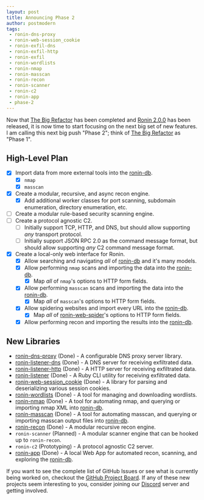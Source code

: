```yaml
---
layout: post
title: Announcing Phase 2
author: postmodern
tags:
 - ronin-dns-proxy
 - ronin-web-session_cookie
 - ronin-exfil-dns
 - ronin-exfil-http
 - ronin-exfil
 - ronin-wordlists
 - ronin-nmap
 - ronin-masscan
 - ronin-recon
 - ronin-scanner
 - ronin-c2
 - ronin-app
 - phase-2
---
```


Now that [The Big Refactor] has been completed and [Ronin 2.0.0] has been
released, it is now time to start focusing on the next big set of new features.
I am calling this next big push "Phase 2"; think of [The Big Refactor] as
"Phase 1".

[The Big Refactor]: /blog/2022/01/29/announcing-the-big-refactor.html
[Ronin 2.0.0]: /blog/2023/02/01/ronin-2-0-0-finally-released.html

## High-Level Plan

* [x] Import data from more external tools into the [ronin-db].
  * [x] `nmap`
  * [x] `masscan`
* [x] Create a modular, recursive, and async recon engine.
  * [x] Add additional worker classes for port scanning, subdomain enumeration,
        directory enumeration, etc.
* [ ] Create a modular rule-based security scanning engine.
* [ ] Create a protocol agnostic C2.
  * [ ] Initially support TCP, HTTP, and DNS, but should allow supporting *any*
        transport protocol.
  * [ ] Initially support JSON RPC 2.0 as the command message format, but should
        allow supporting *any* C2 command message format.
* [x] Create a local-only web interface for Ronin.
  * [x] Allow searching and navigating *all* of [ronin-db] and it's many models.
  * [x] Allow performing `nmap` scans and importing the data into the
        [ronin-db].
    * [x] Map *all* of `nmap`'s options to HTTP form fields.
  * [x] Allow performing `masscan` scans and importing the data into the
        [ronin-db].
    * [x] Map *all* of `masscan`'s options to HTTP form fields.
  * [x] Allow spidering websites and import every URL into the [ronin-db].
    * [x] Map *all* of [ronin-web-spider]'s options to HTTP form fields.
  * [x] Allow performing recon and importing the results into the [ronin-db].

## New Libraries

* [ronin-dns-proxy] (Done) - A configurable DNS proxy server library.
* [ronin-listener-dns] (Done) - A DNS server for receiving exfiltrated data.
* [ronin-listener-http] (Done) - A HTTP server for receiving exfiltrated data.
* [ronin-listener] (Done) - A Ruby CLI utility for receiving exfiltrated data.
* [ronin-web-session_cookie] (Done) - A library for parsing and deserializing
  various session cookies.
* [ronin-wordlists] (Done) - A tool for managing and downloading wordlists.
* [ronin-nmap] (Done) - A tool for automating nmap, and querying or importing nmap XML into [ronin-db].
* [ronin-masscan] (Done) - A tool for automating masscan, and querying or importing masscan output files into [ronin-db].
* [ronin-recon] (Done) - A modular recursive recon engine.
* `ronin-scanner` (Planned) - A modular scanner engine that can be hooked up to `ronin-recon`.
* `ronin-c2` (Prototyping) - A protocol agnostic C2 server.
* [ronin-app] (Done) - A local Web App for automated recon, scanning, and exploring the [ronin-db].

If you want to see the complete list of GitHub Issues or see what is currently
being worked on, checkout the [GitHub Project Board][Phase-2]. If any of these
new projects seem interesting to you, consider joining our [Discord] server and
getting involved.

[Phase-2]: https://github.com/orgs/ronin-rb/projects/9
[Discord]: https://discord.gg/6WAb3PsVX9

[ronin-db]: https://github.com/ronin-rb/ronin-db#readme
[ronin-dns-proxy]: https://github.com/ronin-rb/ronin-dns-proxy#readme
[ronin-listener-dns]: https://github.com/ronin-rb/ronin-listener-dns#readme
[ronin-listener-http]: https://github.com/ronin-rb/ronin-listener-http#readme
[ronin-listener]: https://github.com/ronin-rb/ronin-listener#readme
[ronin-web-session_cookie]: https://github.com/ronin-rb/ronin-web-session_cookie#readme
[ronin-web-spider]: https://github.com/ronin-rb/ronin-web-spider#readme
[ronin-wordlists]: https://github.com/ronin-rb/ronin-wordlists#readme
[ronin-nmap]: https://github.com/ronin-rb/ronin-nmap#readme
[ronin-masscan]: https://github.com/ronin-rb/ronin-masscan#readme
[ronin-recon]: https://github.com/ronin-rb/ronin-recon#readme
[ronin-app]: https://github.com/ronin-rb/ronin-app#readme
